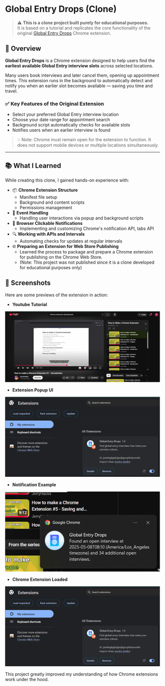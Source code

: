 ﻿# Global Entry Drops (Clone)

> ⚠️ **This is a clone project built purely for educational purposes.**  
> It is based on a tutorial and replicates the core functionality of the original [Global Entry Drops](https://chromewebstore.google.com/detail/global-entry-drops/mljieicmojbnoockkgjfobamclclafmi) Chrome extension.

## 🧭 Overview

**Global Entry Drops** is a Chrome extension designed to help users find the **earliest available Global Entry interview slots** across selected locations.

Many users book interviews and later cancel them, opening up appointment times. This extension runs in the background to automatically detect and notify you when an earlier slot becomes available — saving you time and travel.

### ✅ Key Features of the Original Extension

- Select your preferred Global Entry interview location
- Choose your date range for appointment search
- Background script automatically checks for available slots
- Notifies users when an earlier interview is found

> 💡 Note: Chrome must remain open for the extension to function. It does not support mobile devices or multiple locations simultaneously.

---

## 📚 What I Learned

While creating this clone, I gained hands-on experience with:

- 📦 **Chrome Extension Structure**
  - Manifest file setup
  - Background and content scripts
  - Permissions management
- 🧠 **Event Handling**
  - Handling user interactions via popup and background scripts
- 🔔 **Browser Clickable Notifications**
  - Implementing and customizing Chrome's notification API, tabs API
- 🔍 **Working with APIs and Intervals**
  - Automating checks for updates at regular intervals
- 🌐 **Preparing an Extension for Web Store Publishing**
  - Learned the process to package and prepare a Chrome extension for publishing on the Chrome Web Store.
  - (Note: This project was not published since it is a clone developed for educational purposes only)

## 📸 Screenshots

Here are some previews of the extension in action:

- **Youtube Tutorial**

![Youtube Tutorial](images/Screenshots/Tutorial.png)

- **Extension Popup UI**

![Extension Popup UI](images/Screenshots/extension-loaded.png)

- **Notification Example**

![Notification Example](images/Screenshots/notification-example.png)

- **Chrome Extension Loaded**

![Chrome Extension Loaded](images/Screenshots/extension-loaded.png)

This project greatly improved my understanding of how Chrome extensions work under the hood.
